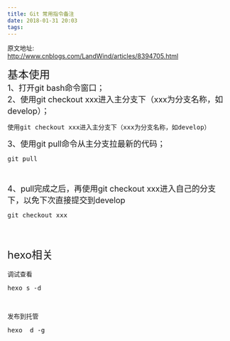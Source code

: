 ```yaml
---
title: Git 常用指令备注
date: 2018-01-31 20:03
tags:
---
```

原文地址:</br><a href="http://www.cnblogs.com/LandWind/articles/8394705.html" style="font-size: 24px;color: #9900FF;">http://www.cnblogs.com/LandWind/articles/8394705.html</a>
<div><span style="font-size: 18pt;">&#22522;&#26412;&#20351;&#29992;</span></div>
<div><span style="font-size: 18px;">1&#12289;&#25171;&#24320;git bash&#21629;&#20196;&#31383;&#21475;&#65307;</span></div>
<div><span style="font-size: 18px;"><img src="https://note.youdao.com/yws/public/resource/79203b3c8375dfb4d4f84a2fb1802bd2/xmlnote/5F5A60425AFF40EF8FBE928F07F57866/11470" alt data-media-type="image" data-original="https://note.youdao.com/yws/public/resource/79203b3c8375dfb4d4f84a2fb1802bd2/xmlnote/5F5A60425AFF40EF8FBE928F07F57866/11470"></span></div>
<div><span style="font-size: 18px;">2&#12289;&#20351;&#29992;git checkout xxx&#36827;&#20837;&#20027;&#20998;&#25903;&#19979;&#65288;xxx&#20026;&#20998;&#25903;&#21517;&#31216;&#65292;&#22914;develop&#65289;&#65307;</span></div>
<div>
<div class="cnblogs_code">
<pre>&#20351;&#29992;git checkout xxx&#36827;&#20837;&#20027;&#20998;&#25903;&#19979;&#65288;xxx&#20026;&#20998;&#25903;&#21517;&#31216;&#65292;&#22914;develop&#65289;</pre>
</div>
</div>
<div><span style="font-size: 18px;"><img src="https://note.youdao.com/yws/public/resource/79203b3c8375dfb4d4f84a2fb1802bd2/xmlnote/CBD60B564FF6448F96BA89797CA9C744/11467" alt data-media-type="image" data-original="https://note.youdao.com/yws/public/resource/79203b3c8375dfb4d4f84a2fb1802bd2/xmlnote/CBD60B564FF6448F96BA89797CA9C744/11467"></span></div>
<div><span style="font-size: 18px;">3&#12289;&#20351;&#29992;git pull&#21629;&#20196;&#20174;&#20027;&#20998;&#25903;&#25289;&#26368;&#26032;&#30340;&#20195;&#30721;&#65307;&nbsp;</span></div>
<div>
<div class="cnblogs_code">
<pre>git pull</pre>
</div>
<p>&nbsp;</p>
</div>
<div><span style="font-size: 18px;"><img src="https://note.youdao.com/yws/public/resource/79203b3c8375dfb4d4f84a2fb1802bd2/xmlnote/7E1DF1FF9CB349B590A96A6575EBEA48/11469" alt data-media-type="image" data-original="https://note.youdao.com/yws/public/resource/79203b3c8375dfb4d4f84a2fb1802bd2/xmlnote/7E1DF1FF9CB349B590A96A6575EBEA48/11469"></span></div>
<div><span style="font-size: 18px;">4&#12289;pull&#23436;&#25104;&#20043;&#21518;&#65292;&#20877;&#20351;&#29992;git checkout xxx&#36827;&#20837;&#33258;&#24049;&#30340;&#20998;&#25903;&#19979;&#65292;&#20197;&#20813;&#19979;&#27425;&#30452;&#25509;&#25552;&#20132;&#21040;develop</span></div>
<div>
<div class="cnblogs_code">
<pre>git checkout xxx</pre>
</div>
<p>&nbsp;</p>
</div>
<div>&nbsp;</div>
<div><span style="font-size: 18pt;">hexo&#30456;&#20851;</span></div>
<div>&nbsp;</div>
<div>&#35843;&#35797;&#26597;&#30475;
<div class="cnblogs_code">
<pre>hexo s -d</pre>
</div>
<p>&nbsp;</p>
<p>&#21457;&#24067;&#21040;&#25176;&#31649;</p>
<div class="cnblogs_code">
<pre>hexo  d -g</pre>
</div>
<p>&nbsp;</p>
</div>
<div>&nbsp;</div>
<div><span style="font-size: 18px;"><img src="https://note.youdao.com/yws/public/resource/79203b3c8375dfb4d4f84a2fb1802bd2/xmlnote/06DAEB7F42C643C78FAA248865CEEB49/11468" alt data-media-type="image" data-original="https://note.youdao.com/yws/public/resource/79203b3c8375dfb4d4f84a2fb1802bd2/xmlnote/06DAEB7F42C643C78FAA248865CEEB49/11468"></span></div>
<p><audio style="display: none;" controls="controls"></audio></p>
